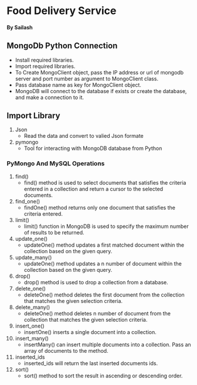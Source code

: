 # Food Delivery Service
#### By Sailash

## MongoDb Python Connection
   * Install required libraries.
   * Import required libraries.
   * To Create MongoClient object, pass the IP address or url of mongodb server and port number as argument to MongoClient class.
   * Pass database name as key for MongoClient object.
   * MongoDB will connect to the database if exists or create the database, and make a connection to it.


## Import Library
1. Json
    * Read the data and convert to valied Json formate
2. pymongo
    * Tool for interacting with MongoDB database from Python

### PyMongo And MySQL Operations
1. find()
    * find() method is used to select documents that satisfies the criteria entered in a collection and return a cursor to the selected documents.
2. find_one()
    * findOne() method returns only one document that satisfies the criteria entered.
3. limit()
    * limit() function in MongoDB is used to specify the maximum number of results to be returned.
4. update_one()
    * updateOne() method updates a first matched document within the collection based on the given query.
5. update_many()
    * updateOne() method updates a n number of document within the collection based on the given query.
6. drop()
    * drop() method is used to drop a collection from a database.
7. delete_one()
    * deleteOne() method deletes the first document from the collection that matches the given selection criteria.
8. delete_many()
    * deleteOne() method deletes n number of document from the collection that matches the given selection criteria.
9. insert_one()
    * insertOne() inserts a single document into a collection.
10. insert_many()
    * insertMany() can insert multiple documents into a collection. Pass an array of documents to the method.
11. inserted_ids
    * inserted_ids will return the last inserted documents ids.
12. sort()
    * sort() method to sort the result in ascending or descending order.
